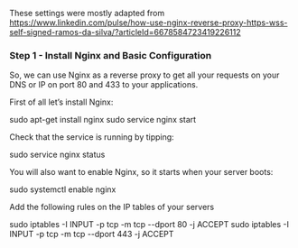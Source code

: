 

These settings were mostly adapted from https://www.linkedin.com/pulse/how-use-nginx-reverse-proxy-https-wss-self-signed-ramos-da-silva/?articleId=6678584723419226112

### Step 1 - Install Nginx and Basic Configuration

So, we can use Nginx as a reverse proxy to get all your requests on your DNS or IP on port 80 and 433 to your applications. 

First of all let’s install Nginx:

sudo apt-get install nginx
sudo service nginx start

Check that the service is running by tipping:

sudo service nginx status

You will also want to enable Nginx, so it starts when your server boots:

sudo systemctl enable nginx

Add the following rules on the IP tables of your servers

sudo iptables -I INPUT -p tcp -m tcp --dport 80 -j ACCEPT
sudo iptables -I INPUT -p tcp -m tcp --dport 443 -j ACCEPT
